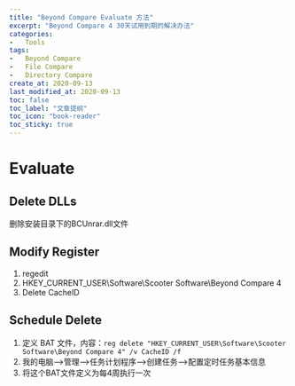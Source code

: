 ```yaml
---
title: "Beyond Compare Evaluate 方法"
excerpt: "Beyond Compare 4 30天试用到期的解决办法"
categories:
-   Tools
tags:
-   Beyond Compare
-   File Compare
-   Directory Compare
create_at: 2020-09-13
last_modified_at: 2020-09-13
toc: false
toc_label: "文章提纲"
toc_icon: "book-reader"
toc_sticky: true
---
```


# Evaluate

## Delete DLLs

删除安装目录下的BCUnrar.dll文件

## Modify Register

1.  regedit
2.  HKEY_CURRENT_USER\Software\Scooter Software\Beyond Compare 4
3.  Delete CacheID

## Schedule Delete

1.  定义 BAT 文件，内容：`reg delete "HKEY_CURRENT_USER\Software\Scooter Software\Beyond Compare 4" /v CacheID /f`
2.  我的电脑-->管理-->任务计划程序-->创建任务-->配置定时任务基本信息
3.  将这个BAT文件定义为每4周执行一次